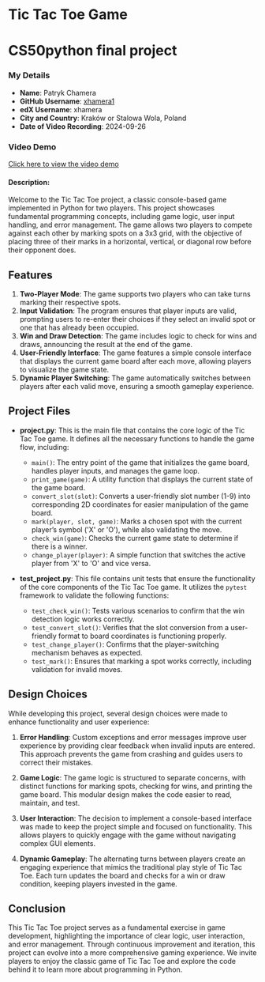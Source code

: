 # Tic Tac Toe Game
# CS50python final project

### My Details
- **Name**: Patryk Chamera
- **GitHub Username**: [xhamera1](https://github.com/xhamera1)
- **edX Username**: xhamera
- **City and Country**: Kraków or Stalowa Wola, Poland
- **Date of Video Recording**: 2024-09-26

### Video Demo
[Click here to view the video demo](https://youtu.be/a_qK1v_ciOU?si=mtOo-zX7brVXtkLT)

#### Description:
Welcome to the Tic Tac Toe project, a classic console-based game implemented in Python for two players. This project showcases fundamental programming concepts, including game logic, user input handling, and error management. The game allows two players to compete against each other by marking spots on a 3x3 grid, with the objective of placing three of their marks in a horizontal, vertical, or diagonal row before their opponent does.

## Features
1. **Two-Player Mode**: The game supports two players who can take turns marking their respective spots.
2. **Input Validation**: The program ensures that player inputs are valid, prompting users to re-enter their choices if they select an invalid spot or one that has already been occupied.
3. **Win and Draw Detection**: The game includes logic to check for wins and draws, announcing the result at the end of the game.
4. **User-Friendly Interface**: The game features a simple console interface that displays the current game board after each move, allowing players to visualize the game state.
5. **Dynamic Player Switching**: The game automatically switches between players after each valid move, ensuring a smooth gameplay experience.

## Project Files
- **project.py**: This is the main file that contains the core logic of the Tic Tac Toe game. It defines all the necessary functions to handle the game flow, including:
  - `main()`: The entry point of the game that initializes the game board, handles player inputs, and manages the game loop.
  - `print_game(game)`: A utility function that displays the current state of the game board.
  - `convert_slot(slot)`: Converts a user-friendly slot number (1-9) into corresponding 2D coordinates for easier manipulation of the game board.
  - `mark(player, slot, game)`: Marks a chosen spot with the current player’s symbol ('X' or 'O'), while also validating the move.
  - `check_win(game)`: Checks the current game state to determine if there is a winner.
  - `change_player(player)`: A simple function that switches the active player from 'X' to 'O' and vice versa.

- **test_project.py**: This file contains unit tests that ensure the functionality of the core components of the Tic Tac Toe game. It utilizes the `pytest` framework to validate the following functions:
  - `test_check_win()`: Tests various scenarios to confirm that the win detection logic works correctly.
  - `test_convert_slot()`: Verifies that the slot conversion from a user-friendly format to board coordinates is functioning properly.
  - `test_change_player()`: Confirms that the player-switching mechanism behaves as expected.
  - `test_mark()`: Ensures that marking a spot works correctly, including validation for invalid moves.

## Design Choices
While developing this project, several design choices were made to enhance functionality and user experience:

1. **Error Handling**: Custom exceptions and error messages improve user experience by providing clear feedback when invalid inputs are entered. This approach prevents the game from crashing and guides users to correct their mistakes.

2. **Game Logic**: The game logic is structured to separate concerns, with distinct functions for marking spots, checking for wins, and printing the game board. This modular design makes the code easier to read, maintain, and test.

3. **User Interaction**: The decision to implement a console-based interface was made to keep the project simple and focused on functionality. This allows players to quickly engage with the game without navigating complex GUI elements.

4. **Dynamic Gameplay**: The alternating turns between players create an engaging experience that mimics the traditional play style of Tic Tac Toe. Each turn updates the board and checks for a win or draw condition, keeping players invested in the game.

## Conclusion
This Tic Tac Toe project serves as a fundamental exercise in game development, highlighting the importance of clear logic, user interaction, and error management. Through continuous improvement and iteration, this project can evolve into a more comprehensive gaming experience. We invite players to enjoy the classic game of Tic Tac Toe and explore the code behind it to learn more about programming in Python.
